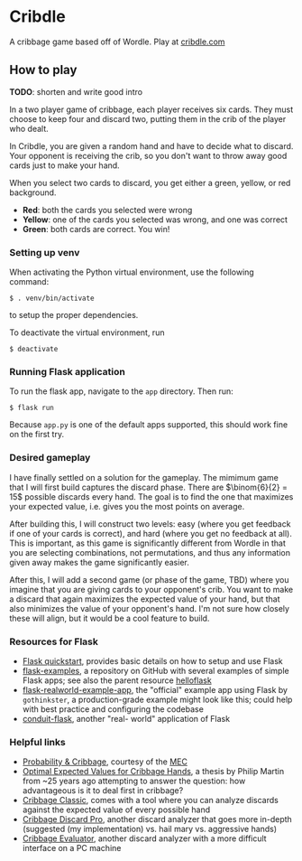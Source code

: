 # Cribdle

A cribbage game based off of Wordle. Play at [cribdle.com](cribdle.com)

## How to play

**TODO**: shorten and write good intro

In a two player game of cribbage, each player receives six cards. They must
choose to keep four and discard two, putting them in the crib of the player who
dealt.

In Cribdle, you are given a random hand and have to decide what to discard. Your
opponent is receiving the crib, so you don't want to throw away good cards just
to make your hand.

When you select two cards to discard, you get either a green, yellow, or red
background.
- **Red**: both the cards you selected were wrong
- **Yellow**: one of the cards you selected was wrong, and one was correct
- **Green**: both cards are correct. You win!

### Setting up venv

When activating the Python virtual environment, use the following command:
```
$ . venv/bin/activate
```
to setup the proper dependencies.

To deactivate the virtual environment, run
```
$ deactivate
```

### Running Flask application

To run the flask app, navigate to the `app` directory. Then run:
```
$ flask run
```
Because `app.py` is one of the default apps supported, this should work fine on
the first try.

### Desired gameplay

I have finally settled on a solution for the gameplay. The mimimum game that I
will first build captures the discard phase. There are $\binom{6}{2} = 15$
possible discards every hand. The goal is to find the one that maximizes your
expected value, i.e. gives you the most points on average.

After building this, I will construct two levels: easy (where you get feedback
if one of your cards is correct), and hard (where you get no feedback at all).
This is important, as this game is significantly different from Wordle in that
you are selecting combinations, not permutations, and thus any information given
away makes the game significantly easier.

After this, I will add a second game (or phase of the game, TBD) where you
imagine that you are giving cards to your opponent's crib. You want to make a
discard that again maximizes the expected value of your hand, but that also
minimizes the value of your opponent's hand. I'm not sure how closely these
will align, but it would be a cool feature to build.

### Resources for Flask

- [Flask quickstart](https://flask.palletsprojects.com/en/3.0.x/quickstart/),
provides basic details on how to setup and use Flask
- [flask-examples](https://github.com/helloflask/flask-examples/tree/master), a
repository on GitHub with several examples of simple Flask apps; see also the
parent resource [helloflask](https://helloflask.com/en/)
- [flask-realworld-example-app](https://github.com/gothinkster/flask-realworld-example-app),
the "official" example app using Flask by `gothinkster`, a production-grade
example might look like this; could help with best practice and configuring
the codebase
- [conduit-flask](https://github.com/shivaylamba/conduit-flask), another "real-
world" application of Flask

### Helpful links

- [Probability & Cribbage](https://pi.math.cornell.edu/~mec/2006-2007/Probability/Cribbage.htm),
courtesy of the [MEC](https://pi.math.cornell.edu/~mec/)
- [Optimal Expected Values for Cribbage Hands](https://www.hmc.edu/wp-content/uploads/sites/49/2018/09/pmartin-2000-thesis.pdf),
a thesis by Philip Martin from ~25 years ago attempting to answer the question:
how advantageous is it to deal first in cribbage?
- [Cribbage Classic](https://cribbageclassic.com/), comes with a tool where you
can analyze discards against the expected value of every possible hand
- [Cribbage Discard Pro](https://cliambrown.com/cribbage/), another discard
analyzer that goes more in-depth (suggested (my implementation) vs. hail mary
vs. aggressive hands)
- [Cribbage Evaluator](https://cribassistant.github.io/sixcard_optimizer.html),
another discard analyzer with a more difficult interface on a PC machine
